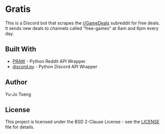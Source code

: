 # Gratis

This is a Discord bot that scrapes the [r/GameDeals](https://www.reddit.com/r/GameDeals/) subreddit for free deals. It sends new deals to channels called "free-games" at 6am and 6pm every day.

## Built With

* [PRAW](https://github.com/praw-dev/praw) - Python Reddit API Wrapper
* [discord.py](https://github.com/Rapptz/discord.py) - Python Discord API Wrapper

## Author

Yu-Jo Tseng

## License

This project is licensed under the BSD 2-Clause License - see the [LICENSE](LICENSE) file for details.
